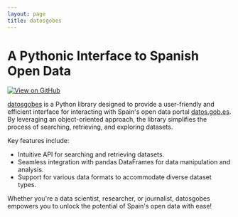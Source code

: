 ```yaml
---
layout: page
title: datosgobes
---
```


# A Pythonic Interface to Spanish Open Data
[![View on GitHub](https://img.shields.io/badge/GitHub-View_on_GitHub-blue?logo=GitHub)](https://github.com/jvaleroliet/datosgobes)


[datosgobes](https://github.com/jvaleroliet/datosgobes) is a Python library designed to provide a user-friendly and efficient interface for interacting with Spain's open data portal [datos.gob.es](https://datos.gob.es). By leveraging an object-oriented approach, the library simplifies the process of searching, retrieving, and exploring datasets.

Key features include:

- Intuitive API for searching and retrieving datasets.
- Seamless integration with pandas DataFrames for data manipulation and analysis.
- Support for various data formats to accommodate diverse dataset types.

Whether you're a data scientist, researcher, or journalist, datosgobes empowers you to unlock the potential of Spain's open data with ease!